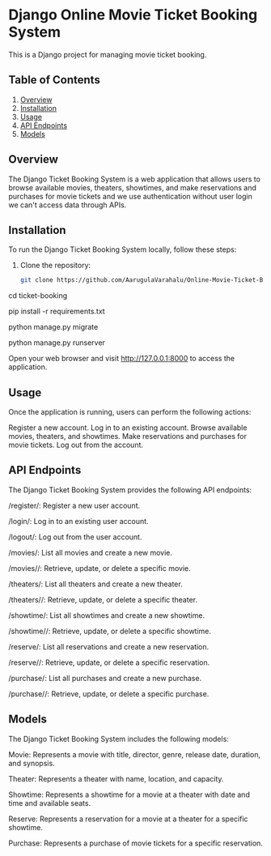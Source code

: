# Django  Online Movie Ticket Booking System

This is a Django project for managing movie ticket booking.

## Table of Contents

1. [Overview](#overview)
2. [Installation](#installation)
3. [Usage](#usage)
4. [API Endpoints](#api-endpoints)
5. [Models](#models)

## Overview

The Django Ticket Booking System is a web application that allows users to browse available movies, theaters, showtimes, and make reservations and purchases for movie tickets and we use authentication without user login we can't access data through APIs.

## Installation

To run the Django Ticket Booking System locally, follow these steps:

1. Clone the repository:
   ```bash
   git clone https://github.com/AarugulaVarahalu/Online-Movie-Ticket-Booking.git

cd ticket-booking

pip install -r requirements.txt

python manage.py migrate

python manage.py runserver

Open your web browser and visit http://127.0.0.1:8000 to access the application.


## Usage
Once the application is running, users can perform the following actions:

Register a new account.
Log in to an existing account.
Browse available movies, theaters, and showtimes.
Make reservations and purchases for movie tickets.
Log out from the account.


## API Endpoints
The Django Ticket Booking System provides the following API endpoints:

/register/: Register a new user account.

/login/: Log in to an existing user account.

/logout/: Log out from the user account.

/movies/: List all movies and create a new movie.

/movies/<pk>/: Retrieve, update, or delete a specific movie.

/theaters/: List all theaters and create a new theater.

/theaters/<pk>/: Retrieve, update, or delete a specific theater.

/showtime/: List all showtimes and create a new showtime.

/showtime/<pk>/: Retrieve, update, or delete a specific showtime.

/reserve/: List all reservations and create a new reservation.

/reserve/<pk>/: Retrieve, update, or delete a specific reservation.

/purchase/: List all purchases and create a new purchase.

/purchase/<pk>/: Retrieve, update, or delete a specific purchase.



## Models
The Django Ticket Booking System includes the following models:

Movie: Represents a movie with title, director, genre, release date, duration, and synopsis.

Theater: Represents a theater with name, location, and capacity.

Showtime: Represents a showtime for a movie at a theater with date and time and available seats.

Reserve: Represents a reservation for a movie at a theater for a specific showtime.

Purchase: Represents a purchase of movie tickets for a specific reservation.
